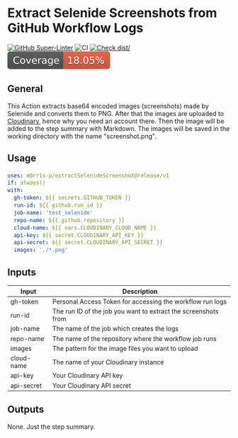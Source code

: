 # Extract Selenide Screenshots from GitHub Workflow Logs

[![GitHub Super-Linter](https://github.com/actions/typescript-action/actions/workflows/linter.yml/badge.svg)](https://github.com/super-linter/super-linter)
![CI](https://github.com/actions/typescript-action/actions/workflows/ci.yml/badge.svg)
[![Check dist/](https://github.com/actions/typescript-action/actions/workflows/check-dist.yml/badge.svg)](https://github.com/actions/typescript-action/actions/workflows/check-dist.yml)
[![Coverage](./badges/coverage.svg)](./badges/coverage.svg)

## General

This Action extracts base64 encoded images (screenshots) made by Selenide and
converts them to PNG. After that the images are uploaded to
[Cloudinary](https://cloudinary.com/), hence why you need an account there. Then
the image will be added to the step summary with Markdown. The images will be
saved in the working directory with the name "screenshot<index>.png".

## Usage

```yaml
uses: m0rr1s-p/extractSelenideScreenshot@release/v1
if: always()
with:
  gh-token: ${{ secrets.GITHUB_TOKEN }}
  run-id: ${{ github.run_id }}
  job-name: 'test_selenide'
  repo-name: ${{ github.repository }}
  cloud-name: ${{ vars.CLOUDINARY_CLOUD_NAME }}
  api-key: ${{ secret.CLOUDINARY_API_KEY }}
  api-secret: ${{ secret.CLOUDINARY_API_SECRET }}
  images: './*.png'
```

## Inputs

| Input      | Description                                                    |
| ---------- | -------------------------------------------------------------- |
| gh-token   | Personal Access Token for accessing the workflow run logs      |
| run-id     | The run ID of the job you want to extract the screenshots from |
| job-name   | The name of the job which creates the logs                     |
| repo-name  | The name of the repository where the workflow job runs         |
| images     | The pattern for the image files you want to upload             |
| cloud-name | The name of your Cloudinary instance                           |
| api-key    | Your Cloudinary API key                                        |
| api-secret | Your Cloudinary API secret                                     |

## Outputs

None. Just the step summary.
